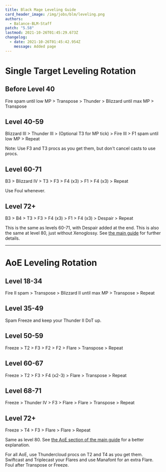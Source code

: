```yaml
---
title: Black Mage Leveling Guide
card_header_image: /img/jobs/blm/leveling.png
authors:
  - Balance-BLM-Staff
patch: "5.58"
lastmod: 2021-10-26T01:45:29.673Z
changelog:
  - date: 2021-10-26T01:45:42.954Z
    message: Added page
---
```

# Single Target Leveling Rotation

## Before Level 40

Fire spam until low MP > Transpose > Thunder > Blizzard until max MP > Transpose

## Level 40-59

Blizzard III > Thunder III > (Optional T3 for MP tick) > Fire III > F1 spam until low MP > Repeat

Note: Use F3 and T3 procs as you get them, but don't cancel casts to use procs.

## Level 60-71

B3 > Blizzard IV > T3 > F3 > F4 (x3) > F1 > F4 (x3) > Repeat

Use Foul whenever.

## Level 72+

B3 > B4 > T3 > F3 > F4 (x3) > F1 > F4 (x3) >  Despair > Repeat

This is the same as levels 60-71, with Despair added at the end. This is also the same at level 80, just without Xenoglossy. See [the main guide](/jobs/casters/black-mage/basic-guide/#single-target-rotation) for further details.

- - -

# AoE Leveling Rotation

## Level 18-34

Fire II spam > Transpose > Blizzard II until max MP > Transpose > Repeat

## Level 35-49

Spam Freeze and keep your Thunder II DoT up.

## Level 50-59

Freeze > T2 > F3 > F2 > F2 > Flare > Transpose > Repeat

## Level 60-67

Freeze > T2 > F3 > F4 (x2-3) > Flare > Transpose > Repeat

## Level 68-71

Freeze > Thunder IV > F3 > Flare > Flare > Transpose > Repeat

## Level 72+

Freeze > T4 > F3 > Flare > Flare > Repeat

Same as level 80. See [the AoE section of the main guide](/jobs/casters/black-mage/basic-guide/#aoe) for a better explanation.

For all AoE, use Thundercloud procs on T2 and T4 as you get them. Swiftcast and Triplecast your Flares and use Manafont for an extra Flare. Foul after Transpose or Freeze.